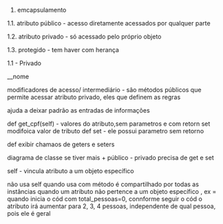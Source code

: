 1. emcapsulamento

1.1. atributo público -  acesso diretamente acessados por qualquer parte

1.2. atributo privado - só acessado pelo próprio objeto

1.3. protegido - tem haver com herança

1.1 -  Privado

__nome

modificadores de acesso/ intermediário - são métodos públicos que permite acessar atributo privado, eles que definem as regras

ajuda a deixar padrão as entradas de informações 

def get_cpf(self) - valores do atributo,sem parametros e com retorn
set modifoica valor de tributo
def set -  ele possui parametro sem retorno

def exibir 
chamaos de geters e seters

diagrama de classe se tiver mais + público   - privado precisa de get e set

self - vincula atributo a um objeto específico

não usa self quando usa com método é compartilhado por todas as instâncias
quando um atributo não pertence a um objeto específico ,  ex =  quando inicia o cód com total_pessoas=0, connforme seguir o cód o atributo irá aumentar para 2, 3, 4 pessoas, independente de qual pessoa, pois ele é geral